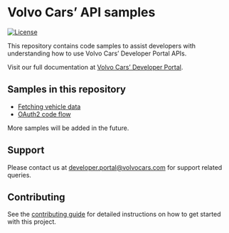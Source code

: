 # Volvo Cars’ API samples

[![License](https://img.shields.io/badge/License-Apache%202.0-blue.svg)](https://github.com/volvo-cars/developer-portal-api-samples/blob/main/LICENSE.md)

This repository contains code samples to assist developers with understanding how to use Volvo Cars’ Developer Portal APIs.

Visit our full documentation at [Volvo Cars’ Developer Portal](https://developer.volvocars.com/apis).

## Samples in this repository

- [Fetching vehicle data](/connected-vehicle-fetch-sample)
- [OAuth2 code flow](/oauth2-code-flow-sample)

More samples will be added in the future.

## Support

Please contact us at developer.portal@volvocars.com for support related queries.

## Contributing

See the [contributing guide](CONTRIBUTING.md) for detailed instructions on how to get started with this project.
